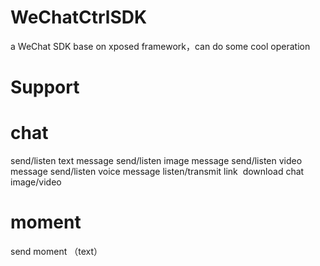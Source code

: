 # WeChatCtrlSDK
a WeChat SDK base on xposed framework，can do some cool operation 

# Support
 # chat
  send/listen text message
  send/listen image message
  send/listen video message
  send/listen voice message
  listen/transmit link
  download chat image/video
  
 # moment
  send moment （text）
